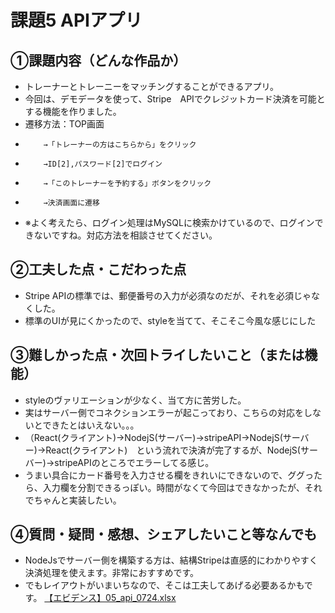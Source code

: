 # 課題5 APIアプリ

## ①課題内容（どんな作品か）
- トレーナーとトレーニーをマッチングすることができるアプリ。
- 今回は、デモデータを使って、Stripe　APIでクレジットカード決済を可能とする機能を作りました。
- 遷移方法：TOP画面
-         →「トレーナーの方はこちらから」をクリック
-         →ID[2],パスワード[2]でログイン
-         →「このトレーナーを予約する」ボタンをクリック
-         →決済画面に遷移
- ※よく考えたら、ログイン処理はMySQLに検索かけているので、ログインできないですね。対応方法を相談させてください。

## ②工夫した点・こだわった点
- Stripe APIの標準では、郵便番号の入力が必須なのだが、それを必須じゃなくした。
- 標準のUIが見にくかったので、styleを当てて、そこそこ今風な感じにした

## ③難しかった点・次回トライしたいこと（または機能）
- styleのヴァリエーションが少なく、当て方に苦労した。
- 実はサーバー側でコネクションエラーが起こっており、こちらの対応をしないとできたとはいえない。。。
- （React(クライアント)→NodejS(サーバー)→stripeAPI→NodejS(サーバー)→React(クライアント)　という流れで決済が完了するが、NodejS(サーバー)→stripeAPIのところでエラーしてる感じ。
- うまい具合にカード番号を入力させる欄をきれいにできないので、ググったら、入力欄を分割できるっぽい。時間がなくて今回はできなかったが、それでちゃんと実装したい。

## ④質問・疑問・感想、シェアしたいこと等なんでも
- NodeJsでサーバー側を構築する方は、結構Stripeは直感的にわかりやすく決済処理を使えます。非常におすすめです。
- でもレイアウトがいまいちなので、そこは工夫してあげる必要あるかもです。
[【エビデンス】05_api_0724.xlsx](https://github.com/Future-Innovation-Academy/FIA01_08_Kataoka/files/9225353/05_api_0724.xlsx)
